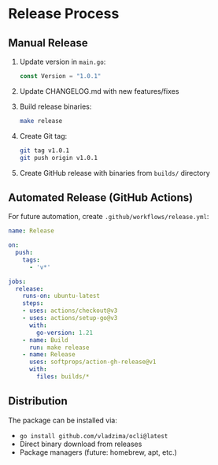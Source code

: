 # Release Process

## Manual Release

1. Update version in `main.go`:
   ```go
   const Version = "1.0.1"
   ```

2. Update CHANGELOG.md with new features/fixes

3. Build release binaries:
   ```bash
   make release
   ```

4. Create Git tag:
   ```bash
   git tag v1.0.1
   git push origin v1.0.1
   ```

5. Create GitHub release with binaries from `builds/` directory

## Automated Release (GitHub Actions)

For future automation, create `.github/workflows/release.yml`:

```yaml
name: Release

on:
  push:
    tags:
      - 'v*'

jobs:
  release:
    runs-on: ubuntu-latest
    steps:
    - uses: actions/checkout@v3
    - uses: actions/setup-go@v3
      with:
        go-version: 1.21
    - name: Build
      run: make release
    - name: Release
      uses: softprops/action-gh-release@v1
      with:
        files: builds/*
```

## Distribution

The package can be installed via:
- `go install github.com/vladzima/ocli@latest`
- Direct binary download from releases
- Package managers (future: homebrew, apt, etc.)